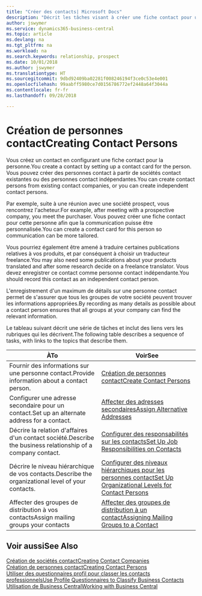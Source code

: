 ```yaml
---
title: "Créer des contacts| Microsoft Docs"
description: "Décrit les tâches visant à créer une fiche contact pour une personne, par exemple, un prospect ou un fournisseur, afin de définir les relations et personnaliser la communication."
author: jswymer
ms.service: dynamics365-business-central
ms.topic: article
ms.devlang: na
ms.tgt_pltfrm: na
ms.workload: na
ms.search.keywords: relationship, prospect
ms.date: 10/01/2018
ms.author: jswymer
ms.translationtype: HT
ms.sourcegitcommit: 9dbd92409ba02281f008246194f3ce0c53e4e001
ms.openlocfilehash: 99aabff5980ce7d0156786772ef2448a64f3044a
ms.contentlocale: fr-fr
ms.lasthandoff: 09/28/2018

---
```

# <a name="creating-contact-persons"></a><span data-ttu-id="df6a4-103">Création de personnes contact</span><span class="sxs-lookup"><span data-stu-id="df6a4-103">Creating Contact Persons</span></span>
<span data-ttu-id="df6a4-104">Vous créez un contact en configurant une fiche contact pour la personne.</span><span class="sxs-lookup"><span data-stu-id="df6a4-104">You create a contact by setting up a contact card for the person.</span></span> <span data-ttu-id="df6a4-105">Vous pouvez créer des personnes contact à partir de sociétés contact existantes ou des personnes contact indépendantes.</span><span class="sxs-lookup"><span data-stu-id="df6a4-105">You can create contact persons from existing contact companies, or you can create independent contact persons.</span></span>

<span data-ttu-id="df6a4-106">Par exemple, suite à une réunion avec une société prospect, vous rencontrez l'acheteur.</span><span class="sxs-lookup"><span data-stu-id="df6a4-106">For example, after meeting with a prospective company, you meet the purchaser.</span></span> <span data-ttu-id="df6a4-107">Vous pouvez créer une fiche contact pour cette personne afin que la communication puisse être personnalisée.</span><span class="sxs-lookup"><span data-stu-id="df6a4-107">You can create a contact card for this person so communication can be more tailored.</span></span>

<span data-ttu-id="df6a4-108">Vous pourriez également être amené à traduire certaines publications relatives à vos produits, et par conséquent à choisir un traducteur freelance.</span><span class="sxs-lookup"><span data-stu-id="df6a4-108">You may also need some publications about your products translated and after some research decide on a freelance translator.</span></span> <span data-ttu-id="df6a4-109">Vous devez enregistrer ce contact comme personne contact indépendante.</span><span class="sxs-lookup"><span data-stu-id="df6a4-109">You should record this contact as an independent contact person.</span></span>

<span data-ttu-id="df6a4-110">L'enregistrement d'un maximum de détails sur une personne contact permet de s'assurer que tous les groupes de votre société peuvent trouver les informations appropriées.</span><span class="sxs-lookup"><span data-stu-id="df6a4-110">By recording as many details as possible about a contact person ensures that all groups at your company can find the relevant information.</span></span>

<span data-ttu-id="df6a4-111">Le tableau suivant décrit une série de tâches et inclut des liens vers les rubriques qui les décrivent.</span><span class="sxs-lookup"><span data-stu-id="df6a4-111">The following table describes a sequence of tasks, with links to the topics that describe them.</span></span>

| <span data-ttu-id="df6a4-112">À</span><span class="sxs-lookup"><span data-stu-id="df6a4-112">To</span></span> | <span data-ttu-id="df6a4-113">Voir</span><span class="sxs-lookup"><span data-stu-id="df6a4-113">See</span></span> |
| --- | --- |
| <span data-ttu-id="df6a4-114">Fournir des informations sur une personne contact.</span><span class="sxs-lookup"><span data-stu-id="df6a4-114">Provide information about a contact person.</span></span> |[<span data-ttu-id="df6a4-115">Création de personnes contact</span><span class="sxs-lookup"><span data-stu-id="df6a4-115">Create Contact Persons</span></span>](marketing-how-create-contact-persons.md) |
| <span data-ttu-id="df6a4-116">Configurer une adresse secondaire pour un contact.</span><span class="sxs-lookup"><span data-stu-id="df6a4-116">Set up an alternate address for a contact.</span></span> |[<span data-ttu-id="df6a4-117">Affecter des adresses secondaires</span><span class="sxs-lookup"><span data-stu-id="df6a4-117">Assign Alternative Addresses</span></span>](marketing-how-assign-alternate-address.md) |
| <span data-ttu-id="df6a4-118">Décrire la relation d'affaires d'un contact société.</span><span class="sxs-lookup"><span data-stu-id="df6a4-118">Describe the business relationship of a company contact.</span></span> |[<span data-ttu-id="df6a4-119">Configurer des responsabilités sur les contacts</span><span class="sxs-lookup"><span data-stu-id="df6a4-119">Set Up Job Responsibilities on Contacts</span></span>](marketing-job-responsibilities.md) |
| <span data-ttu-id="df6a4-120">Décrire le niveau hiérarchique de vos contacts.</span><span class="sxs-lookup"><span data-stu-id="df6a4-120">Describe the organizational level of your contacts.</span></span> |[<span data-ttu-id="df6a4-121">Configurer des niveaux hiérarchiques pour les personnes contact</span><span class="sxs-lookup"><span data-stu-id="df6a4-121">Set Up Organizational Levels for Contact Persons</span></span>](marketing-organizational-levels.md) |
| <span data-ttu-id="df6a4-122">Affecter des groupes de distribution à vos contacts</span><span class="sxs-lookup"><span data-stu-id="df6a4-122">Assign mailing groups your contacts</span></span> |[<span data-ttu-id="df6a4-123">Affecter des groupes de distribution à un contact</span><span class="sxs-lookup"><span data-stu-id="df6a4-123">Assigning Mailing Groups to a Contact</span></span>](marketing-mailing-groups.md) |

## <a name="see-also"></a><span data-ttu-id="df6a4-124">Voir aussi</span><span class="sxs-lookup"><span data-stu-id="df6a4-124">See Also</span></span>
[<span data-ttu-id="df6a4-125">Création de sociétés contact</span><span class="sxs-lookup"><span data-stu-id="df6a4-125">Creating Contact Companies</span></span>](marketing-create-contact-companies.md)  
[<span data-ttu-id="df6a4-126">Création de personnes contact</span><span class="sxs-lookup"><span data-stu-id="df6a4-126">Creating Contact Persons</span></span>](marketing-create-contact-persons.md)  
[<span data-ttu-id="df6a4-127">Utiliser des questionnaires profil pour classer les contacts professionnels</span><span class="sxs-lookup"><span data-stu-id="df6a4-127">Use Profile Questionnaires to Classify Business Contacts</span></span>](marketing-create-contact-profile-questionnaire.md)  
[<span data-ttu-id="df6a4-128">Utilisation de Business Central</span><span class="sxs-lookup"><span data-stu-id="df6a4-128">Working with Business Central</span></span>](ui-work-product.md)

